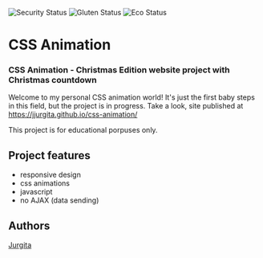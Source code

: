 ![Security Status](https://img.shields.io/security-headers?label=Security&url=https%3A%2F%2Fgithub.com&style=flat-square)
![Gluten Status](https://img.shields.io/badge/Gluten-Free-green.svg)
![Eco Status](https://img.shields.io/badge/ECO-Friendly-green.svg)

# CSS Animation
### CSS Animation - Christmas Edition website project with Christmas countdown

Welcome to my personal CSS animation world! It's just the first baby steps in this field, but the project is in progress. Take a look, site published at https://jjurgita.github.io/css-animation/

This project is for educational porpuses only.

## Project features
- responsive design
- css animations
- javascript
- no AJAX (data sending)

## Authors
[Jurgita](https://github.com/Jjurgita)